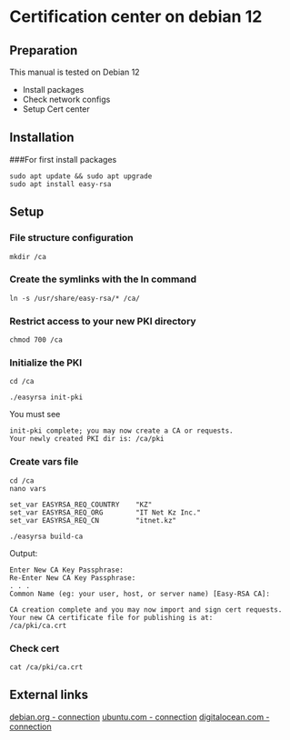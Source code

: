 # Certification center on debian 12

## Preparation

This manual is tested on Debian 12

- Install packages
- Check network configs
- Setup Cert center

## Installation

###For first install packages
```shell
sudo apt update && sudo apt upgrade
sudo apt install easy-rsa
```

## Setup

### File structure configuration
```shell
mkdir /ca
```
### Create the symlinks with the ln command
```shell
ln -s /usr/share/easy-rsa/* /ca/
```
### Restrict access to your new PKI directory
```shel
chmod 700 /ca
```
### Initialize the PKI
```shell
cd /ca
```
```shell
./easyrsa init-pki
```
You must see 
```shell
init-pki complete; you may now create a CA or requests.
Your newly created PKI dir is: /ca/pki
```
### Create vars file
```shell
cd /ca
nano vars
```
```shell
set_var EASYRSA_REQ_COUNTRY    "KZ"
set_var EASYRSA_REQ_ORG        "IT Net Kz Inc."
set_var EASYRSA_REQ_CN         "itnet.kz"
```
```shell
./easyrsa build-ca
```
Output:
```shell
Enter New CA Key Passphrase:
Re-Enter New CA Key Passphrase:
. . .
Common Name (eg: your user, host, or server name) [Easy-RSA CA]:

CA creation complete and you may now import and sign cert requests.
Your new CA certificate file for publishing is at:
/ca/pki/ca.crt
```
### Check cert
```shell
cat /ca/pki/ca.crt
```

## External links
[debian.org - connection](https://www.debian.org/)
[ubuntu.com - connection](https://ubuntu.com/server/docs)
[digitalocean.com - connection]([https://ubuntu.com/server/docs](https://www.digitalocean.com/community/tutorials/how-to-set-up-and-configure-a-certificate-authority-ca-on-debian-11#step-3-creating-a-certificate-authority))
